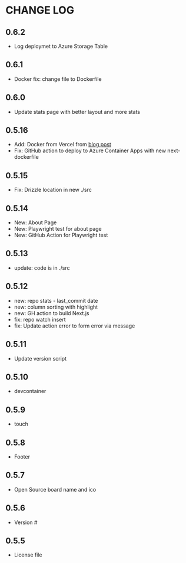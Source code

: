 
# CHANGE LOG

## 0.6.2

- Log deploymet to Azure Storage Table

## 0.6.1

- Docker fix: change file to Dockerfile

## 0.6.0

- Update stats page with better layout and more stats


## 0.5.16

- Add: Docker from Vercel from [blog post](https://dev.to/francescoxx/build-a-full-stack-app-with-rust-nextjs-and-docker-436h)
- Fix: GitHub action to deploy to Azure Container Apps with new next-dockerfile

## 0.5.15

- Fix: Drizzle location in new ./src


## 0.5.14

- New: About Page
- New: Playwright test for about page
- New: GitHub Action for Playwright test


## 0.5.13

- update: code is in ./src


## 0.5.12

- new: repo stats - last_commit date
- new: column sorting with highlight
- new: GH action to build Next.js
- fix: repo watch insert
- fix: Update action error to form error via message

## 0.5.11

- Update version script

## 0.5.10

- devcontainer

## 0.5.9

- touch

## 0.5.8

- Footer

## 0.5.7

- Open Source board name and ico

## 0.5.6

- Version #

## 0.5.5

- License file
